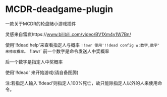 # MCDR-deadgame-plugin
一款关于MCDR的轮盘赌小游戏插件

灵感来自雷疯https://www.bilibili.com/video/BV1Xm4y1W7Bn/

使用'!!dead help'来查看指定人与概率
`!!awr
使用'!!dead config w:数字,数字'  来修改概率。
`!!awr`
前一个数字是命令发送人中奖概率

后一个数字是指定人中奖概率

使用'!!dead' 来开始游戏(请自备图腾)

注:若指定人输入'!!dead'则指定人100%死亡，故只能除指定人以外的人来使用命令。
